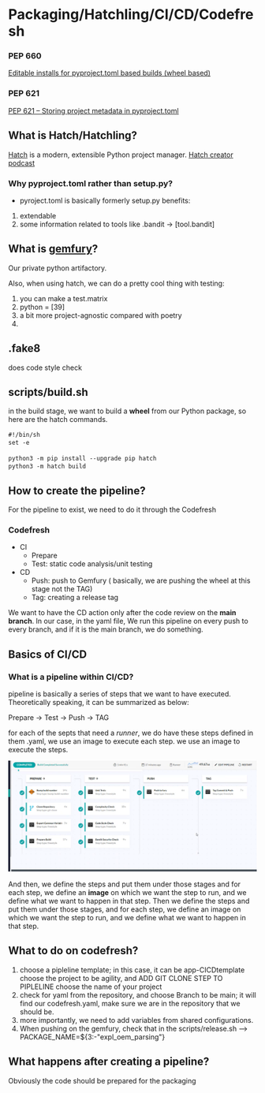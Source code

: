 # Packaging/Hatchling/CI/CD/Codefresh
### PEP 660 
[Editable installs for pyproject.toml based builds (wheel based)](https://peps.python.org/pep-0660/)
### PEP 621 
[PEP 621 – Storing project metadata in pyproject.toml](https://peps.python.org/pep-0621/)

## What is Hatch/Hatchling?
[Hatch](https://hatch.pypa.io/latest/) is a modern, extensible Python project manager.
[Hatch creator podcast](https://www.youtube.com/watch?v=gcgMyRfE8a4)

### Why pyproject.toml rather than setup.py?
* pyroject.toml is basically formerly setup.py
benefits:
1) extendable
2) some information related to tools like .bandit -> [tool.bandit]
## What is [gemfury](https://gemfury.com/)?
Our private python artifactory.

Also, when using hatch, we can do a pretty cool thing with testing: 
1) you can make a test.matrix
2) python = [39]
3) a bit more project-agnostic compared with poetry
4) 
## .fake8
does code style check
## scripts/build.sh
in the build stage, we want to build a **wheel** from our Python package, so here are the hatch commands.
```
#!/bin/sh
set -e

python3 -m pip install --upgrade pip hatch
python3 -m hatch build
```

## How to create the pipeline?
For the pipeline to exist, we need to do it through the Codefresh
### Codefresh
* CI
  * Prepare
  * Test: static code analysis/unit testing
* CD
  * Push: push to Gemfury ( basically, we are pushing the wheel at this stage not the TAG) 
  * Tag: creating a release tag
  
We want to have the CD action only after the code review on the **main branch**. In our case, in the yaml file, We run this pipeline on every push to every branch, and if it is the main branch, we do something. 


## Basics of CI/CD
### What is a pipeline within CI/CD?
pipeline is basically a series of steps that we want to have executed. 
Theoretically speaking, it can be summarized as below: 

Prepare -> Test -> Push -> TAG

for each of the septs that need a *runner*, we do have these steps defined in them .yaml, we use an image to execute each step.
we use an image to execute the steps.

![Screenshot](https://github.com/farnoosh27/NLP/blob/main/DevOps/Screenshot%202023-08-01%20at%2011.56.36%20AM.png)

And then, we define the steps and put them under those stages and for each step, we define an **image** on which we want the step to run, and we define what we want to happen in that step. Then we define the steps and put them under those stages, and for each step, we define an image on which we want the step to run, and we define what we want to happen in that step.

## What to do on codefresh? 
1) choose a pipleline template; in this case, it can be app-CICDtemplate choose the project to be agility, and ADD GIT CLONE STEP TO PIPLELINE choose the name of your project
2) check for yaml from the repository, and choose Branch to be main; it will find our codefresh.yaml, make sure we are in the repository that we should be.
3) more importantly, we need to add variables from shared configurations.
4) When pushing on the gemfury, check that in the scripts/release.sh --> PACKAGE_NAME=${3:-"expl_oem_parsing"}

## What happens after creating a pipeline?
Obviously the code should be prepared for the packaging

